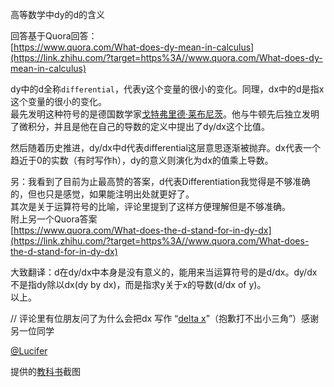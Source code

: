 高等数学中dy的d的含义  

回答基于Quora回答：  
[https://www.quora.com/What-does-dy-mean-in-calculus](https://link.zhihu.com/?target=https%3A//www.quora.com/What-does-dy-mean-in-calculus)

dy中的d全称`differential`，代表y这个变量的很小的变化。同理，dx中的d是指x这个变量的很小的变化。  
最先发明这种符号的是德国数学家[戈特弗里德·莱布尼茨](https%3A//zh.m.wikipedia.org/wiki/)。他与牛顿先后独立发明了微积分，并且是他在自己的导数的定义中提出了dy/dx这个比值。  

然后随着历史推进，dy/dx中d代表differential这层意思逐渐被抛弃。dx代表一个趋近于0的实数（有时写作h），dy的意义则演化为dx的值乘上导数。

另：我看到了目前为止最高赞的答案，d代表Differentiation我觉得是不够准确的，但也只是感觉，如果能注明出处就更好了。  
其次是关于运算符号的比喻，评论里提到了这样方便理解但是不够准确。  
附上另一个Quora答案  
[https://www.quora.com/What-does-the-d-stand-for-in-dy-dx](https://link.zhihu.com/?target=https%3A//www.quora.com/What-does-the-d-stand-for-in-dy-dx)

大致翻译：d在dy/dx中本身是没有意义的，能用来当运算符号的是d/dx。dy/dx不是指dy除以dx(dy by dx)，而是指求y关于x的导数(d/dx of y)。  
以上。

// 评论里有位朋友问了为什么会把dx 写作 “[delta x](https://www.zhihu.com/search?q=delta%20x&search_source=Entity&hybrid_search_source=Entity&hybrid_search_extra=%7B%22sourceType%22%3A%22answer%22%2C%22sourceId%22%3A288981616%7D)”（抱歉打不出小三角”）感谢另一位同学

[@Lucifer](//www.zhihu.com/people/f6a4e5e54f227f406c828e7fde243047)

提供的[教科书](https://www.zhihu.com/search?q=%E6%95%99%E7%A7%91%E4%B9%A6&search_source=Entity&hybrid_search_source=Entity&hybrid_search_extra=%7B%22sourceType%22%3A%22answer%22%2C%22sourceId%22%3A288981616%7D)截图
